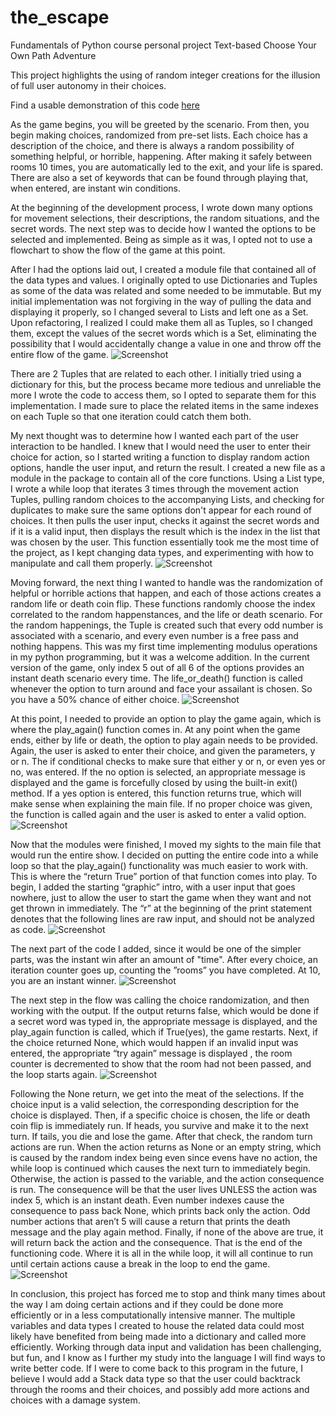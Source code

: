 # the_escape

Fundamentals of Python course personal project
Text-based Choose Your Own Path Adventure

This project highlights the using of random integer creations for the illusion of full user autonomy in their choices.

Find a usable demonstration of this code [here](https://replit.com/@loganthall/theescape?v=1)

As the game begins, you will be greeted by the scenario. From then, you begin making choices,
randomized from pre-set lists. Each choice has a description of the choice, and there is always a random
possibility of something helpful, or horrible, happening. After making it safely between rooms 10 times, you are
automatically led to the exit, and your life is spared. There are also a set of keywords that can be found
through playing that, when entered, are instant win conditions.

At the beginning of the development process, I wrote down many options for movement selections,
their descriptions, the random situations, and the secret words. The next step was to decide how I wanted the
options to be selected and implemented. Being as simple as it was, I opted not to use a flowchart to show the
flow of the game at this point.

After I had the options laid out, I created a module file that contained all of the data types and values. I
originally opted to use Dictionaries and Tuples as some of the data was related and some needed to be
immutable. But my initial implementation was not forgiving in the way of pulling the data and displaying it
properly, so I changed several to Lists and left one as a Set. Upon refactoring, I realized I could make them all
as Tuples, so I changed them, except the values of the secret words which is a Set, eliminating the possibility
that I would accidentally change a value in one and throw off the entire flow of the game.
![Screenshot](https://github.com/loganthall/the_escape/blob/a72c2cb50fa2a8baaf42adf274f7c228a9b4ca0c/screenshots/the-escape-1.png)

There are 2 Tuples that are related to each other. I initially tried using a dictionary for this, but the
process became more tedious and unreliable the more I wrote the code to access them, so I opted to separate
them for this implementation. I made sure to place the related items in the same indexes on each Tuple so that
one iteration could catch them both.

My next thought was to determine how I wanted each part of the user interaction to be handled. I knew
that I would need the user to enter their choice for action, so I started writing a function to display random
action options, handle the user input, and return the result. I created a new file as a module in the package to
contain all of the core functions. Using a List type, I wrote a while loop that iterates 3 times through the
movement action Tuples, pulling random choices to the accompanying Lists, and checking for duplicates to
make sure the same options don't appear for each round of choices. It then pulls the user input, checks it
against the secret words and if it is a valid input, then displays the result which is the index in the list that was
chosen by the user. This function essentially took me the most time of the project, as I kept changing data
types, and experimenting with how to manipulate and call them properly.
![Screenshot](https://github.com/loganthall/the_escape/blob/a72c2cb50fa2a8baaf42adf274f7c228a9b4ca0c/screenshots/the-escape-2.png)

Moving forward, the next thing I wanted to handle was the randomization of helpful or horrible actions
that happen, and each of those actions creates a random life or death coin flip. These functions randomly
choose the index correlated to the random happenstances, and the life or death scenario. For the random
happenings, the Tuple is created such that every odd number is associated with a scenario, and every even
number is a free pass and nothing happens. This was my first time implementing modulus operations in my
python programming, but it was a welcome addition. In the current version of the game, only index 5 out of all 6
of the options provides an instant death scenario every time. The life_or_death() function is called whenever
the option to turn around and face your assailant is chosen. So you have a 50% chance of either choice.
![Screenshot](https://github.com/loganthall/the_escape/blob/a72c2cb50fa2a8baaf42adf274f7c228a9b4ca0c/screenshots/the-escape-3.png)

At this point, I needed to provide an option to play the game again, which is where the play_again()
function comes in. At any point when the game ends, either by life or death, the option to play again needs to
be provided. Again, the user is asked to enter their choice, and given the parameters, y or n. The if conditional
checks to make sure that either y or n, or even yes or no, was entered. If the no option is selected, an
appropriate message is displayed and the game is forcefully closed by using the built-in exit() method. If a yes
option is entered, this function returns true, which will make sense when explaining the main file. If no proper
choice was given, the function is called again and the user is asked to enter a valid option.
![Screenshot](https://github.com/loganthall/the_escape/blob/a72c2cb50fa2a8baaf42adf274f7c228a9b4ca0c/screenshots/the-escape-4.png)

Now that the modules were finished, I moved my sights to the main file that would run the entire show. I
decided on putting the entire code into a while loop so that the play_again() functionality was much easier to
work with. This is where the “return True” portion of that function comes into play. To begin, I added the starting
“graphic” intro, with a user input that goes nowhere, just to allow the user to start the game when they want
and not get thrown in immediately. The “r” at the beginning of the print statement denotes that the following
lines are raw input, and should not be analyzed as code.
![Screenshot](https://github.com/loganthall/the_escape/blob/a72c2cb50fa2a8baaf42adf274f7c228a9b4ca0c/screenshots/the-escape-5.png)

The next part of the code I added, since it would be one of the simpler parts, was the instant win after
an amount of "time". After every choice, an iteration counter goes up, counting the ”rooms” you have completed.
At 10, you are an instant winner.
![Screenshot](https://github.com/loganthall/the_escape/blob/a72c2cb50fa2a8baaf42adf274f7c228a9b4ca0c/screenshots/the-escape-6.png)

The next step in the flow was calling the choice randomization, and then working with the output. If the
output returns false, which would be done if a secret word was typed in, the appropriate message is displayed,
and the play_again function is called, which if True(yes), the game restarts. Next, if the choice returned None,
which would happen if an invalid input was entered, the appropriate “try again” message is displayed , the
room counter is decremented to show that the room had not been passed, and the loop starts again.
![Screenshot](https://github.com/loganthall/the_escape/blob/a72c2cb50fa2a8baaf42adf274f7c228a9b4ca0c/screenshots/the-escape-7.png)

Following the None return, we get into the meat of the selections. If the choice input is a valid selection,
the corresponding description for the choice is displayed. Then, if a specific choice is chosen, the life or death
coin flip is immediately run. If heads, you survive and make it to the next turn. If tails, you die and lose the
game. After that check, the random turn actions are run. When the action returns as None or an empty string,
which is caused by the random index being even since evens have no action, the while loop is continued which
causes the next turn to immediately begin. Otherwise, the action is passed to the variable, and the action
consequence is run. The consequence will be that the user lives UNLESS the action was index 5, which is an
instant death. Even number indexes cause the consequence to pass back None, which prints back only the
action. Odd number actions that aren’t 5 will cause a return that prints the death message and the play again
method. Finally, if none of the above are true, it will return back the action and the consequence. That is the
end of the functioning code. Where it is all in the while loop, it will all continue to run until certain actions cause
a break in the loop to end the game.
![Screenshot](https://github.com/loganthall/the_escape/blob/a72c2cb50fa2a8baaf42adf274f7c228a9b4ca0c/screenshots/the-escape-8.png)

In conclusion, this project has forced me to stop and think many times about the way I am doing certain
actions and if they could be done more efficiently or in a less computationally intensive manner. The multiple
variables and data types I created to house the related data could most likely have benefited from being made
into a dictionary and called more efficiently. Working through data input and validation has been challenging,
but fun, and I know as I further my study into the language I will find ways to write better code. If I were to
come back to this program in the future, I believe I would add a Stack data type so that the user could
backtrack through the rooms and their choices, and possibly add more actions and choices with a damage
system.
